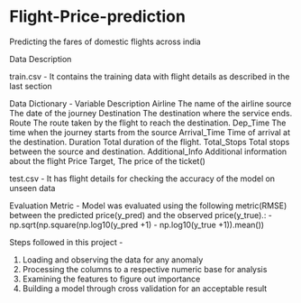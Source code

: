 # Flight-Price-prediction
Predicting the fares of domestic flights across india

Data Description

train.csv -
It contains the training data with flight details as described in the last section


Data Dictionary -
Variable 	         Description
Airline 	       The name of the airline
source 	         The date of the journey
Destination 	   The destination where the service ends.
Route 	         The route taken by the flight to reach the destination.
Dep_Time 	       The time when the journey starts from the source
Arrival_Time     Time of arrival at the destination.
Duration 	       Total duration of the flight.
Total_Stops 	   Total stops between the source and destination.
Additional_Info  Additional information about the flight
Price 	         Target, The price of the ticket()


test.csv -
It has flight details for checking the accuracy of the model on unseen data


Evaluation Metric - 
Model was evaluated using the following metric(RMSE) between the predicted price(y_pred) and the observed price(y_true).:
-np.sqrt(np.square(np.log10(y_pred +1) - np.log10(y_true +1)).mean())

Steps followed in this project -
1. Loading and observing the data for any anomaly 
2. Processing the columns to a respective numeric base for analysis
3. Examining the features to figure out importance
4. Building a model through cross validation for an acceptable result 
